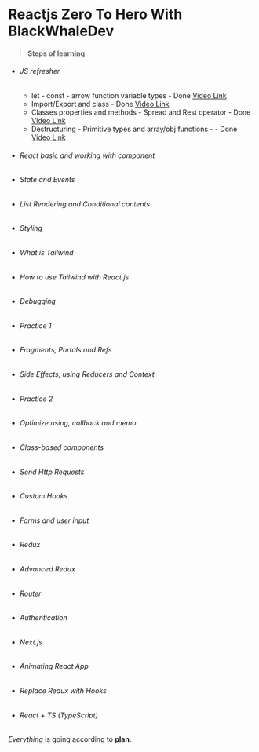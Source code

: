 # Reactjs Zero To Hero With BlackWhaleDev

> #### Steps of learning
> 
- ###### JS refresher
    - let - const - arrow function variable types - Done [Video Link](https://www.youtube.com/watch?v=bAp29-F-RE0 "react.js s01 e01- js refresher let const types arrow function")
    - Import/Export and class - Done [Video Link](https://youtu.be/ve-TbSLK4Dc "react.js s01 e02- js refresher import/export class")
    - Classes properties and methods - Spread and Rest operator - Done [Video Link](https://youtu.be/XX-43rT0AYw "react.js s01 e03- js refresher classes and spread operators")
    - Destructuring - Primitive types and array/obj functions -  - Done [Video Link](https://youtu.be/3CPy44PrK6Q "react.js s01 e04- js refresher Destructuring - Primitive types and array/obj functions")
- ###### React basic and working with component
- ###### State and Events
- ###### List Rendering and Conditional contents
- ###### Styling
- ###### What is Tailwind
- ###### How to use Tailwind with React.js
- ###### Debugging
- ###### *Practice 1*
- ###### Fragments, Portals and Refs
- ###### Side Effects, using Reducers and Context 
- ###### *Practice 2*
- ###### Optimize using, callback and memo
- ###### Class-based components
- ###### Send Http Requests
- ###### Custom Hooks
- ###### Forms and user input
- ###### Redux
- ###### Advanced Redux
- ###### Router
- ###### Authentication
- ###### Next.js
- ###### Animating React App
- ###### Replace Redux with Hooks
- ###### React + TS (TypeScript)
>

 *Everything* is going according to **plan**.
>

